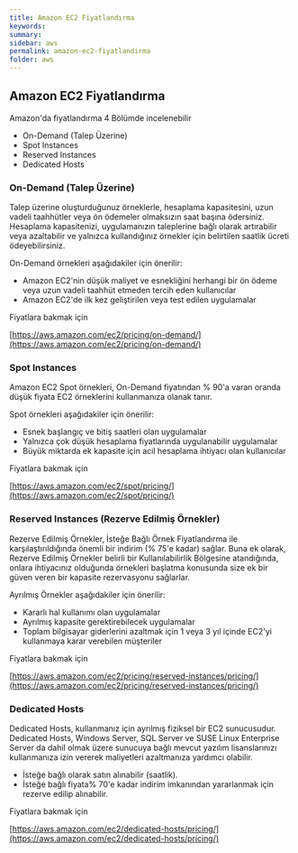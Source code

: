 ```yaml
---
title: Amazon EC2 Fiyatlandırma
keywords: 
summary:
sidebar: aws
permalink: amazon-ec2-fiyatlandirma
folder: aws
---
```



## Amazon EC2 Fiyatlandırma

Amazon'da fiyatlandırma 4 Bölümde incelenebilir

* On-Demand (Talep Üzerine)
* Spot Instances
* Reserved Instances
* Dedicated Hosts

### On-Demand  (Talep Üzerine)

Talep üzerine oluşturduğunuz örneklerle, hesaplama kapasitesini, uzun vadeli taahhütler veya ön ödemeler olmaksızın saat başına ödersiniz. Hesaplama kapasitenizi, uygulamanızın taleplerine bağlı olarak artırabilir veya azaltabilir ve yalnızca kullandığınız örnekler için belirtilen saatlik ücreti ödeyebilirsiniz.

On-Demand örnekleri aşağıdakiler için önerilir:

* Amazon EC2'nin düşük maliyet ve esnekliğini herhangi bir ön ödeme veya uzun vadeli taahhüt etmeden tercih eden kullanıcılar
* Amazon EC2'de ilk kez geliştirilen veya test edilen uygulamalar

Fiyatlara bakmak için


[https://aws.amazon.com/ec2/pricing/on-demand/](https://aws.amazon.com/ec2/pricing/on-demand/)



### Spot Instances

Amazon EC2 Spot örnekleri, On-Demand fiyatından % 90'a varan oranda düşük fiyata EC2 örneklerini kullanmanıza olanak tanır.

Spot örnekleri aşağıdakiler için önerilir:

* Esnek başlangıç ve bitiş saatleri olan uygulamalar
* Yalnızca çok düşük hesaplama fiyatlarında uygulanabilir uygulamalar
* Büyük miktarda ek kapasite için acil hesaplama ihtiyacı olan kullanıcılar

Fiyatlara bakmak için


[https://aws.amazon.com/ec2/spot/pricing/](https://aws.amazon.com/ec2/spot/pricing/)


### Reserved Instances (Rezerve Edilmiş Örnekler)


Rezerve Edilmiş Örnekler, İsteğe Bağlı Örnek Fiyatlandırma ile karşılaştırıldığında önemli bir indirim (% 75'e kadar) sağlar. Buna ek olarak, Rezerve Edilmiş Örnekler belirli bir Kullanılabilirlik Bölgesine atandığında, onlara ihtiyacınız olduğunda örnekleri başlatma konusunda size ek bir güven veren bir kapasite rezervasyonu sağlarlar.

Ayrılmış Örnekler aşağıdakiler için önerilir:
* Kararlı hal kullanımı olan uygulamalar
* Ayrılmış kapasite gerektirebilecek uygulamalar
* Toplam bilgisayar giderlerini azaltmak için 1 veya 3 yıl içinde EC2'yi kullanmaya karar verebilen müşteriler

Fiyatlara bakmak için


[https://aws.amazon.com/ec2/pricing/reserved-instances/pricing/](https://aws.amazon.com/ec2/pricing/reserved-instances/pricing/)


### Dedicated Hosts

Dedicated Hosts, kullanmanız için ayrılmış fiziksel bir EC2 sunucusudur. Dedicated Hosts, Windows Server, SQL Server ve SUSE Linux Enterprise Server da dahil olmak üzere sunucuya bağlı mevcut yazılım lisanslarınızı kullanmanıza izin vererek maliyetleri azaltmanıza yardımcı olabilir.

* İsteğe bağlı olarak satın alınabilir (saatlik).
* İsteğe bağlı fiyata% 70'e kadar indirim imkanından yararlanmak için rezerve edilip alınabilir.

Fiyatlara bakmak için

[https://aws.amazon.com/ec2/dedicated-hosts/pricing/](https://aws.amazon.com/ec2/dedicated-hosts/pricing/)